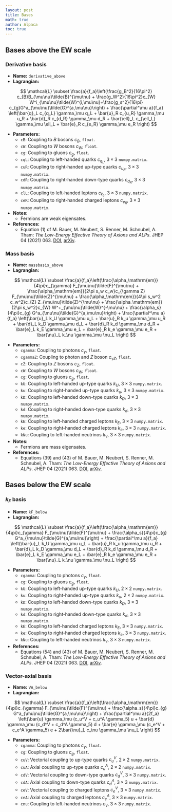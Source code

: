 ```yaml
---
layout: post
title: Bases
math: true
author: Alpaca
toc: true
---
```



## Bases above the EW scale

### Derivative basis

* **Name:** ```derivative_above```
* **Lagrangian:**

$$
\mathcal{L} \subset \frac{a}{f_a}\left(\frac{g_B^2}{16\pi^2} c_{B}B_{\mu\nu}\tilde{B}^{\mu\nu} + \frac{g_W^2}{16\pi^2}c_{W} W^i_{\mu\nu}\tilde{W}^{i,\mu\nu}+\frac{g_s^2}{16\pi} c_{g}G^a_{\mu\nu}\tilde{G}^{a,\mu\nu}\right) + \frac{\partial^\mu a}{f_a} \left(\bar{q}_L c_{q_L} \gamma_\mu q_L  + \bar{u}_R c_{u_R} \gamma_\mu u_R + \bar{d}_R c_{d_R} \gamma_\mu d_R + \bar{\ell}_L c_{\ell_L} \gamma_\mu \ell_L + \bar{e}_R c_{e_R} \gamma_\mu e_R \right)
$$

* **Parameters:**
  * ```cB```: Coupling to $B$ bosons $c_B$, ```float```.
  * ```cW```: Coupling to $W$ bosons $c_W$, ```float```.
  * ```cg```: Coupling to gluons $c_g$, ```float```.
  * ```cqL```: Coupling to left-handed quarks $c_{q_L}$, $3\times 3$ ```numpy.matrix```.
  * ```cuR```: Coupling to right-handed up-type quarks $c_{u_R}$, $3\times 3$ ```numpy.matrix```.
  * ```cdR```: Coupling to right-handed down-type quarks $c_{d_R}$, $3\times 3$ ```numpy.matrix```.
  * ```clL```: Coupling to left-handed leptons $c_{\ell_L}$, $3\times 3$ ```numpy.matrix```.
  * ```ceR```: Coupling to right-handed charged leptons $c_{e_R}$, $3\times 3$ ```numpy.matrix```.
* **Notes:**
  * Fermions are weak eigensates.
* **References:**
  * Equation (1) of M. Bauer, M. Neubert, S. Renner, M. Schnubel, A. Tham: _The Low-Energy Effective Theory of Axions and ALPs_. JHEP 04 (2021) 063. [DOI](https://doi.org/10.1007/JHEP04(2021)063), [arXiv](https://arxiv.org/abs/2012.12272).

### Mass basis

* **Name:** ```massbasis_above```
* **Lagrangian:**

$$
\mathcal{L} \subset \frac{a}{f_a}\left(\frac{\alpha_\mathrm{em}}{4\pi}c_{\gamma} F_{\mu\nu}\tilde{F}^{\mu\nu} + \frac{\alpha_\mathrm{em}}{2\pi s_w c_w}c_{\gamma Z} F_{\mu\nu}\tilde{Z}^{\mu\nu} + \frac{\alpha_\mathrm{em}}{4\pi s_w^2 c_w^2}c_{Z} Z_{\mu\nu}\tilde{Z}^{\mu\nu} + \frac{\alpha_\mathrm{em}}{2\pi s_w^2}c_{W} W^+_{\mu\nu}\tilde{W}^{-\mu\nu} + \frac{\alpha_s}{4\pi}c_{g} G^a_{\mu\nu}\tilde{G}^{a,\mu\nu}\right) + \frac{\partial^\mu a}{f_a} \left(\bar{u}_L k_U \gamma_\mu u_L  + \bar{u}_R k_u \gamma_\mu u_R + \bar{d}_L k_D \gamma_\mu d_L + \bar{d}_R k_d \gamma_\mu d_R + \bar{e}_L k_E \gamma_\mu e_L + \bar{e}_R k_e \gamma_\mu e_R + \bar{\nu}_L k_\nu \gamma_\mu \nu_L \right)
$$

* **Parameters:**
  * ```cgamma```: Coupling to photons $c_\gamma$, ```float```.
  * ```cgammaZ```: Coupling to photon and $Z$ boson $c_{\gamma Z}$, ```float```.
  * ```cZ```: Coupling to $Z$ bosons $c_Z$, ```float```.
  * ```cW```: Coupling to $W$ bosons $c_W$, ```float```.
  * ```cg```: Coupling to gluons $c_g$, ```float```.
  * ```kU```: Coupling to left-handed up-type quarks $k_U$, $3\times 3$ ```numpy.matrix```.
  * ```ku```: Coupling to right-handed up-type quarks $k_u$, $3\times 3$ ```numpy.matrix```.
  * ```kD```: Coupling to left-handed down-type quarks $k_D$, $3\times 3$ ```numpy.matrix```.
  * ```kd```: Coupling to right-handed down-type quarks $k_d$, $3\times 3$ ```numpy.matrix```.
  * ```kE```: Coupling to left-handed charged leptons $k_E$, $3\times 3$ ```numpy.matrix```.
  * ```ke```: Coupling to right-handed charged leptons $k_e$, $3\times 3$ ```numpy.matrix```.
  * ```kNu```: Coupling to left-handed neutrinos $k_\nu$, $3\times 3$ ```numpy.matrix```.
* **Notes:**
  * Fermions are mass eigensates.
* **References:**
  * Equations (39) and (43) of M. Bauer, M. Neubert, S. Renner, M. Schnubel, A. Tham: _The Low-Energy Effective Theory of Axions and ALPs_. JHEP 04 (2021) 063. [DOI](https://doi.org/10.1007/JHEP04(2021)063), [arXiv](https://arxiv.org/abs/2012.12272).


## Bases below the EW scale

### $k_F$ basis

* **Name:** ```kF_below```
* **Lagrangian:**

$$
\mathcal{L} \subset \frac{a}{f_a}\left(\frac{\alpha_\mathrm{em}}{4\pi}c_{\gamma} F_{\mu\nu}\tilde{F}^{\mu\nu} + \frac{\alpha_s}{4\pi}c_{g} G^a_{\mu\nu}\tilde{G}^{a,\mu\nu}\right) + \frac{\partial^\mu a}{f_a} \left(\bar{u}_L k_U \gamma_\mu u_L  + \bar{u}_R k_u \gamma_\mu u_R + \bar{d}_L k_D \gamma_\mu d_L + \bar{d}_R k_d \gamma_\mu d_R + \bar{e}_L k_E \gamma_\mu e_L + \bar{e}_R k_e \gamma_\mu e_R + \bar{\nu}_L k_\nu \gamma_\mu \nu_L \right)
$$

* **Parameters:**
  * ```cgamma```: Coupling to photons $c_\gamma$, ```float```.
  * ```cg```: Coupling to gluons $c_g$, ```float```.
  * ```kU```: Coupling to left-handed up-type quarks $k_U$, $2\times 2$ ```numpy.matrix```.
  * ```ku```: Coupling to right-handed up-type quarks $k_u$, $2\times 2$ ```numpy.matrix```.
  * ```kD```: Coupling to left-handed down-type quarks $k_D$, $3\times 3$ ```numpy.matrix```.
  * ```kd```: Coupling to right-handed down-type quarks $k_d$, $3\times 3$ ```numpy.matrix```.
  * ```kE```: Coupling to left-handed charged leptons $k_E$, $3\times 3$ ```numpy.matrix```.
  * ```ke```: Coupling to right-handed charged leptons $k_e$, $3\times 3$ ```numpy.matrix```.
  * ```kNu```: Coupling to left-handed neutrinos $k_\nu$, $3\times 3$ ```numpy.matrix```.
* **References:**
  * Equations (54) and (43) of M. Bauer, M. Neubert, S. Renner, M. Schnubel, A. Tham: _The Low-Energy Effective Theory of Axions and ALPs_. JHEP 04 (2021) 063. [DOI](https://doi.org/10.1007/JHEP04(2021)063), [arXiv](https://arxiv.org/abs/2012.12272).

### Vector-axial basis

* **Name:** ```VA_below```
* **Lagrangian:**

$$
\mathcal{L} \subset \frac{a}{f_a}\left(\frac{\alpha_\mathrm{em}}{4\pi}c_{\gamma} F_{\mu\nu}\tilde{F}^{\mu\nu} + \frac{\alpha_s}{4\pi}c_{g} G^a_{\mu\nu}\tilde{G}^{a,\mu\nu}\right) + \frac{\partial^\mu a}{2f_a} \left(\bar{u} \gamma_\mu (c_u^V + c_u^A \gamma_5) u + \bar{d} \gamma_\mu (c_d^V + c_d^A \gamma_5) d + \bar{e} \gamma_\mu (c_e^V + c_e^A \gamma_5) e + 2\bar{\nu}_L c_\nu \gamma_\mu \nu_L \right)
$$

* **Parameters:**
  * ```cgamma```: Coupling to photons $c_\gamma$, ```float```.
  * ```cg```: Coupling to gluons $c_g$, ```float```.
  * ```cuV```: Vectorial coupling to up-type quarks $c_u^V$, $2\times 2$ ```numpy.matrix```.
  * ```cuA```: Axial coupling to up-type quarks $c_u^A$, $2\times 2$ ```numpy.matrix```.
  * ```cdV```: Vectorial coupling to down-type quarks $c_d^V$, $3\times 3$ ```numpy.matrix```.
  * ```cdA```: Axial coupling to down-type quarks $c_d^A$, $3\times 3$ ```numpy.matrix```.
  * ```ceV```: Vectorial coupling to charged leptons $c_e^V$, $3\times 3$ ```numpy.matrix```.
  * ```ceA```: Axial coupling to charged leptons $c_e^A$, $3\times 3$ ```numpy.matrix```.
  * ```cnu```: Coupling to left-handed neutrinos $c_\nu$, $3\times 3$ ```numpy.matrix```.
